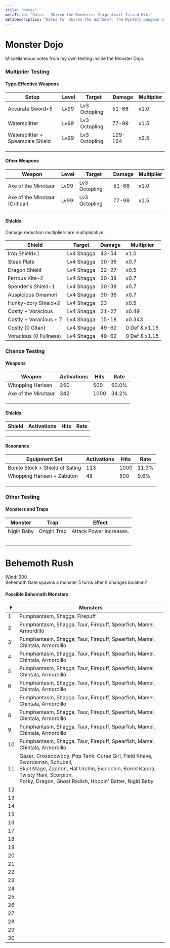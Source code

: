 ```yaml
---
title: "Notes"
metaTitle: "Notes - Shiren the Wanderer: Serpentcoil Island Wiki"
metaDescription: "Notes for Shiren the Wanderer: The Mystery Dungeon of Serpentcoil Island."
---
```


# Monster Dojo

Miscellaneous notes from my own testing inside the Monster Dojo.

### Multiplier Testing

#### Type-Effective Weapons

|Setup|Level|Target|Damage|Multiplier|
|-|-|-|-|-|
|Accurate Sword+5|Lv99|Lv3 Octopling|51-66|x1.0|
|Watersplitter|Lv99|Lv3 Octopling|77-99|x1.5|
|Watersplitter + Spearscale Shield|Lv99|Lv3 Octopling|129-164|x2.5|
|||||
|||||
|||||

#### Other Weapons

|Weapon|Level|Target|Damage|Multiplier|
|-|-|-|-|-|
|Axe of the Minotaur|Lv99|Lv3 Octopling|51-66|x1.0|
|Axe of the Minotaur (Critical)|Lv99|Lv3 Octopling|77-98|x1.5|
||||||
||||||

#### Shields

Damage reduction multipliers are multiplicative.

|Shield|Target|Damage|Multiplier|
|-|-|-|-|
|Iron Shield+1|Lv4 Shagga|43-54|x1.0|
|Steak Plate|Lv4 Shagga|30-38|x0.7|
|Dragon Shield|Lv4 Shagga|22-27|x0.5|
|Ferrous Kite-2|Lv4 Shagga|30-38|x0.7|
|Spender's Shield-1|Lv4 Shagga|30-38|x0.7|
|Auspicious Omamori|Lv4 Shagga|30-38|x0.7|
|Hunky-dory Shield+2|Lv4 Shagga|23|x0.5|
|Costly + Voracious|Lv4 Shagga|21-27|x0.49|
|Costly + Voracious + 7|Lv4 Shagga|15-18|x0.343|
|Costly (0 Gitan)|Lv4 Shagga|49-62|0 Def & x1.15|
|Voracious (0 Fullness)|Lv4 Shagga|49-62|0 Def & x1.15|

### Chance Testing

#### Weapons

|Weapon|Activations|Hits|Rate|
|-|-|-|-|
|Whopping Harisen|250|500|50.0%|
|Axe of the Minotaur|342|1000|34.2%|
|||||
|||||
|||||

#### Shields

|Shield|Activations|Hits|Rate|
|-|-|-|-|
|||||
|||||
|||||

#### Resonance

|Equipment Set|Activations|Hits|Rate|
|-|-|-|-|
|Bonito Block + Shield of Sating|113|1000|11.3%|
|Whopping Harisen + Zabuton|48|500|9.6%|
|||||
|||||
|||||

### Other Testing

#### Monsters and Traps

|Monster|Trap|Effect|
|-|-|-|
|Nigiri Baby|Onigiri Trap|Attack Power increases.|
||||
||||
||||
||||
||||

# Behemoth Rush

Wind: 900<br/>Behemoth Gate spawns a monster 5 turns after it changes location?

#### Possible Behemoth Monsters

|F|Monsters|
|-|-|
|1|Pumphantasm, Shagga, Firepuff|
|2|Pumphantasm, Shagga, Taur, Firepuff, Spearfish, Mamel, Armordillo|
|3|Pumphantasm, Shagga, Taur, Firepuff, Spearfish, Mamel, Chintala, Armordillo|
|4|Pumphantasm, Shagga, Taur, Firepuff, Spearfish, Mamel, Chintala, Armordillo|
|5|Pumphantasm, Shagga, Taur, Firepuff, Spearfish, Mamel, Chintala, Armordillo|
|6|Pumphantasm, Shagga, Taur, Firepuff, Spearfish, Mamel, Chintala, Armordillo|
|7|Pumphantasm, Shagga, Taur, Firepuff, Spearfish, Mamel, Chintala, Armordillo|
|8|Pumphantasm, Shagga, Taur, Firepuff, Spearfish, Mamel, Chintala, Armordillo|
|9|Pumphantasm, Shagga, Taur, Firepuff, Spearfish, Mamel, Chintala, Armordillo|
|10|Pumphantasm, Shagga, Taur, Firepuff, Spearfish, Mamel, Chintala, Armordillo|
|11|Gazer, Crossbowboy, Pop Tank, Curse Girl, Field Knave, Swordsman, Schubell,<br/>Skull Mage, Zapdon, Hat Urchin, Explochin, Bored Kappa, Twisty Hani, Scorpion,<br/>Porky, Dragon, Ghost Radish, Hoppin' Batter, Nigiri Baby|
|12||
|13||
|14||
|15||
|16||
|17||
|18||
|19||
|20||
|21||
|22||
|23||
|24||
|25||
|26||
|27||
|28||
|29||
|30||
